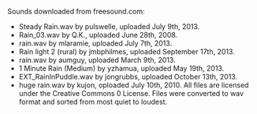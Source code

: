 Sounds downloaded from freesound.com:
- Steady Rain.wav by pulswelle, uploaded July 9th, 2013.
- Rain_03.wav by Q.K., uploaded June 28th, 2008.
- rain.wav by mlaramie, uploaded July 7th, 2013.
- Rain light 2 (rural) by jmbphilmes, uploaded September 17th, 2013.
- rain.wav by aumguy, uploaded March 9th, 2013.
- 1 Minute Rain (Medium) by yzhamua, uploaded May 19th, 2013.
- EXT_RainInPuddle.wav by jongrubbs, uploaded October 13th, 2013.
- huge rain.wav by kujon, oploaded July 10th, 2010.
All files are licensed under the Creative Commons 0 License.
Files were converted to wav format and sorted from most quiet to loudest.